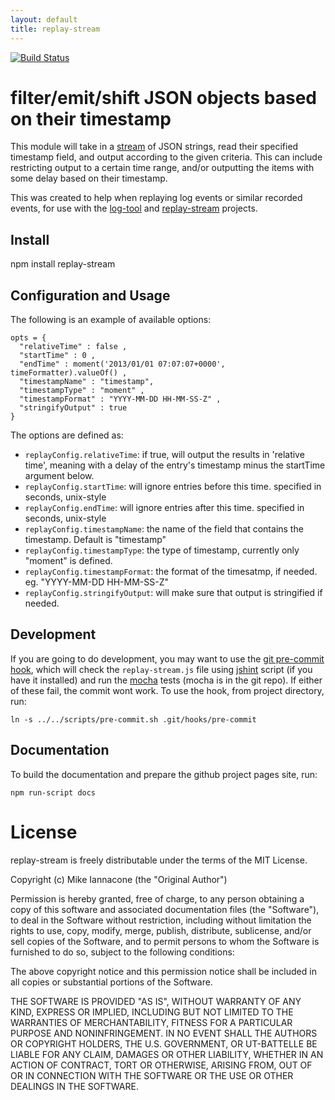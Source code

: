 ```yaml
---
layout: default
title: replay-stream
---
```


[![Build Status](https://travis-ci.org/ornl-situ/replay-stream.png?branch=master)](https://travis-ci.org/ornl-situ/replay-stream)


# filter/emit/shift JSON objects based on their timestamp

This module will take in a [stream](http://nodejs.org/docs/latest/api/stream.html) of JSON strings, read their specified timestamp field, and output according to the given criteria.  This can include restricting output to a certain time range, and/or outputting the items with some delay based on their timestamp.

This was created to help when replaying log events or similar recorded events, for use with the [log-tool](https://github.com/ornl-situ/log-tool) and [replay-stream](https://github.com/ornl-situ/replay-stream) projects.


## Install

npm install replay-stream


## Configuration and Usage

The following is an example of available options:

    opts = {
      "relativeTime" : false ,
      "startTime" : 0 ,
      "endTime" : moment('2013/01/01 07:07:07+0000', timeFormatter).valueOf() ,
      "timestampName" : "timestamp", 
      "timestampType" : "moment" ,
      "timestampFormat" : "YYYY-MM-DD HH-MM-SS-Z" ,
      "stringifyOutput" : true
    }

The options are defined as:

 *  `replayConfig.relativeTime`: if true, will output the results in 'relative time', meaning with a delay of the entry's timestamp minus the startTime argument below.
 *  `replayConfig.startTime`: will ignore entries before this time.  specified in seconds, unix-style
 *  `replayConfig.endTime`: will ignore entries after this time.  specified in seconds, unix-style
 *  `replayConfig.timestampName`: the name of the field that contains the timestamp.  Default is "timestamp"
 *  `replayConfig.timestampType`: the type of timestamp, currently only "moment" is defined.
 *  `replayConfig.timestampFormat`: the format of the timesatmp, if needed.  eg. "YYYY-MM-DD HH-MM-SS-Z"
 *  `replayConfig.stringifyOutput`: will make sure that output is stringified if needed.


## Development

If you are going to do development, you may want to use the [git pre-commit hook](http://git-scm.com/book/en/Customizing-Git-Git-Hooks), which will check the `replay-stream.js` file using [jshint](https://github.com/jshint/jshint) script (if you have it installed) and run the [mocha](visionmedia.github.com/mocha/) tests (mocha is in the git repo). If either of these fail, the commit wont work. To use the hook, from project directory, run:

    ln -s ../../scripts/pre-commit.sh .git/hooks/pre-commit


## Documentation

To build the documentation and prepare the github project pages site, run:

    npm run-script docs
    

# License

replay-stream is freely distributable under the terms of the MIT License.

Copyright (c) Mike Iannacone (the "Original Author")

Permission is hereby granted, free of charge, to any person obtaining a copy of this software and associated documentation files (the "Software"), to deal in the Software without restriction, including without limitation the rights to use, copy, modify, merge, publish, distribute, sublicense, and/or sell copies of the Software, and to permit persons to whom the Software is furnished to do so, subject to the following conditions:
 
The above copyright notice and this permission notice shall be included in all copies or substantial portions of the Software.

THE SOFTWARE IS PROVIDED "AS IS", WITHOUT WARRANTY OF ANY KIND, EXPRESS OR IMPLIED, INCLUDING BUT NOT LIMITED TO THE WARRANTIES OF MERCHANTABILITY, FITNESS FOR A PARTICULAR PURPOSE AND NONINFRINGEMENT. IN NO EVENT SHALL THE AUTHORS OR COPYRIGHT HOLDERS, THE U.S. GOVERNMENT, OR UT-BATTELLE BE LIABLE FOR ANY CLAIM, DAMAGES OR OTHER LIABILITY, WHETHER IN AN ACTION OF CONTRACT, TORT OR OTHERWISE, ARISING FROM, OUT OF OR IN CONNECTION WITH THE SOFTWARE OR THE USE OR OTHER DEALINGS IN THE SOFTWARE.
